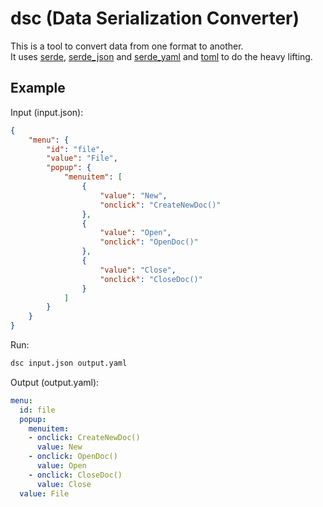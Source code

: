 # dsc (Data Serialization Converter)

This is a tool to convert data from one format to another.  
It uses [serde](https://crates.io/crates/serde), [serde_json](https://crates.io/crates/serde_json) and [serde_yaml](https://crates.io/crates/serde_yaml) and [toml](https://crates.io/crates/toml) to do the heavy lifting.  

## Example

Input (input.json):  

```json
{
    "menu": {
        "id": "file",
        "value": "File",
        "popup": {
            "menuitem": [
                {
                    "value": "New",
                    "onclick": "CreateNewDoc()"
                },
                {
                    "value": "Open",
                    "onclick": "OpenDoc()"
                },
                {
                    "value": "Close",
                    "onclick": "CloseDoc()"
                }
            ]
        }
    }
}
```

Run:

```bash
dsc input.json output.yaml
```

Output (output.yaml):  

```yaml
menu:
  id: file
  popup:
    menuitem:
    - onclick: CreateNewDoc()
      value: New
    - onclick: OpenDoc()
      value: Open
    - onclick: CloseDoc()
      value: Close
  value: File
```


